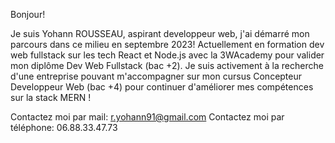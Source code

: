 Bonjour!

Je suis Yohann ROUSSEAU, aspirant developpeur web, j'ai démarré mon parcours dans ce milieu en septembre 2023!
Actuellement en formation dev web fullstack sur les tech React et Node.js avec la 3WAcademy pour valider mon diplôme Dev Web Fullstack (bac +2).
Je suis activement à la recherche d'une entreprise pouvant m'accompagner sur mon cursus Concepteur Developpeur Web (bac +4) pour continuer d'améliorer mes compétences sur la stack MERN !

Contactez moi par mail: r.yohann91@gmail.com
Contactez moi par téléphone: 06.88.33.47.73

